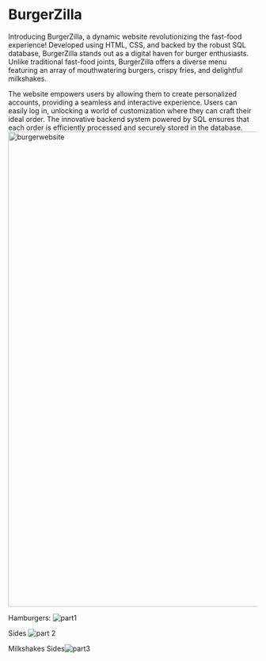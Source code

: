 # BurgerZilla

Introducing BurgerZilla, a dynamic website revolutionizing the fast-food experience! Developed using HTML, CSS, and backed by the robust SQL database, BurgerZilla stands out as a digital haven for burger enthusiasts. Unlike traditional fast-food joints, BurgerZilla offers a diverse menu featuring an array of mouthwatering burgers, crispy fries, and delightful milkshakes.

The website empowers users by allowing them to create personalized accounts, providing a seamless and interactive experience. Users can easily log in, unlocking a world of customization where they can craft their ideal order. The innovative backend system powered by SQL ensures that each order is efficiently processed and securely stored in the database.
<img width="960" alt="burgerwebsite" src="https://github.com/Zmmitch/BurgerZilla/assets/67671578/7fcd757e-52d8-4993-b2d4-e87d454f842c">




Hamburgers:
![part1](https://github.com/Zmmitch/BurgerZilla/assets/67671578/5ba852a5-62e9-48ae-b869-d68a2496d812)



Sides
![part 2](https://github.com/Zmmitch/BurgerZilla/assets/67671578/e3704d6a-b897-47b4-9855-f2e5d2ca20cf)

Milkshakes
Sides![part3](https://github.com/Zmmitch/BurgerZilla/assets/67671578/ec5fb6ea-1f49-431c-b9ec-13d216a89a23)










